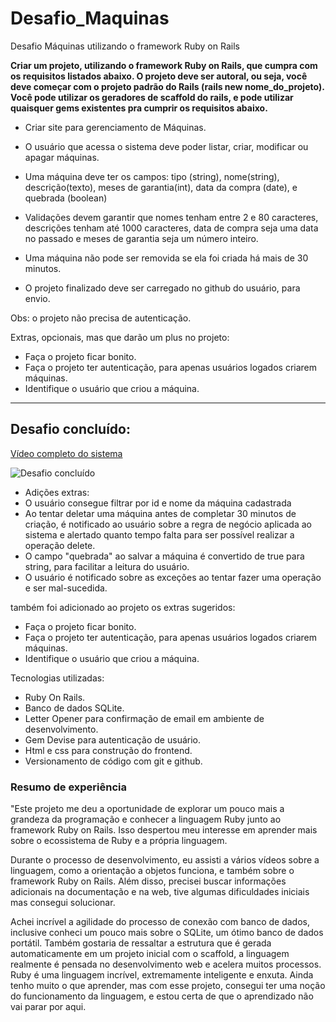 # Desafio_Maquinas
Desafio Máquinas utilizando o framework Ruby on Rails

**Criar um projeto, utilizando o framework Ruby on Rails, que cumpra com os requisitos listados abaixo. O projeto deve ser autoral, ou seja, você deve começar com o projeto padrão do Rails (rails new nome_do_projeto). Você pode utilizar os geradores de scaffold do rails, e pode utilizar quaisquer gems existentes pra cumprir os requisitos abaixo.**

- Criar site para gerenciamento de Máquinas.

- O usuário que acessa o sistema deve poder listar, criar, modificar ou apagar máquinas.

- Uma máquina deve ter os campos: tipo (string), nome(string), descrição(texto), meses de garantia(int), data da compra (date), e quebrada (boolean)

- Validações devem garantir que nomes tenham entre 2 e 80 caracteres, descrições tenham até 1000 caracteres, data de compra seja uma data no passado e meses de garantia seja um número inteiro.

- Uma máquina não pode ser removida se ela foi criada há mais de 30 minutos.

- O projeto finalizado deve ser carregado no github do usuário, para envio.

Obs: o projeto não precisa de autenticação.

Extras, opcionais, mas que darão um plus no projeto:

- Faça o projeto ficar bonito.
- Faça o projeto ter autenticação, para apenas usuários logados criarem máquinas.
- Identifique o usuário que criou a máquina.
---------------------------------------------------------------------------------------------------------------------------

## Desafio concluído:
[Vídeo completo do sistema](https://www.awesomescreenshot.com/video/24726128)

<img src="DesafioMaquinas.gif" alt="Desafio concluído"></img>

- Adições extras:
- O usuário consegue filtrar por id e nome da máquina cadastrada
- Ao tentar deletar uma máquina antes de completar 30 minutos de criação, é notificado ao usuário sobre a regra de negócio aplicada ao sistema e alertado quanto tempo falta para ser possível realizar a operação delete.
- O campo "quebrada" ao salvar a máquina é convertido de true para string, para facilitar a leitura do usuário.
- O usuário é notificado sobre as exceções ao tentar fazer uma operação e ser mal-sucedida.


também foi adicionado ao projeto os extras sugeridos:
- Faça o projeto ficar bonito.
- Faça o projeto ter autenticação, para apenas usuários logados criarem máquinas.
- Identifique o usuário que criou a máquina.

Tecnologias utilizadas:

- Ruby On Rails.
- Banco de dados SQLite.
- Letter Opener para confirmação de email em ambiente de desenvolvimento.
- Gem Devise para autenticação de usuário.
- Html e css para construção do frontend.
- Versionamento de código com git e github. 

### Resumo de experiência

"Este projeto me deu a oportunidade de explorar um pouco mais a grandeza da programação e conhecer a linguagem Ruby junto ao framework Ruby on Rails. Isso despertou meu interesse em aprender mais sobre o ecossistema de Ruby e a própria linguagem.

Durante o processo de desenvolvimento, eu assisti a vários vídeos sobre a linguagem, como a orientação a objetos funciona, e também sobre o framework Ruby on Rails. Além disso, precisei buscar informações adicionais na documentação e na web, tive algumas dificuldades iniciais mas consegui solucionar.

Achei incrível a agilidade do processo de conexão com banco de dados, inclusive conheci um pouco mais sobre o SQLite, um ótimo banco de dados portátil. Também gostaria de ressaltar a estrutura que é gerada automaticamente em um projeto inicial com o scaffold, a linguagem realmente é pensada no desenvolvimento web e acelera muitos processos. Ruby é uma linguagem incrível, extremamente inteligente e enxuta. Ainda tenho muito o que aprender, mas com esse projeto, consegui ter uma noção do funcionamento da linguagem, e estou certa de que o aprendizado não vai parar por aqui.
